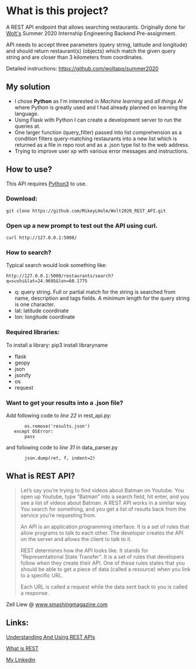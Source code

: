 # What is this project?
A REST API endpoint that allows searching restaurants.
Originally done for [Wolt's](https://wolt.com/) Summer 2020 Internship Engineering Backend Pre-assignment.

API needs to accept three parameters (query string, latitude and longitude) and should return restaurant(s) (objects) which match the given query string and are closer than 3 kilometers from coordinates.

Detailed instructions:
https://github.com/woltapp/summer2020

## My solution

* I chose **Python** as I'm interested in *Machine learning* and *all things AI* where Python is greatly used and I had already planned on learning the language. 
* Using Flask with Python I can create a development server to run the queries at.
* One larger function (query_filter) passed into list comprehension as a condition filters query-matching restaurants into a new list which is returned as a file in repo root and as a .json type list to the web address.
* Trying to improve user xp with various error messages and instructions.

## How to use?

This API requires [Python3](https://realpython.com/installing-python/) to use.

### Download:
```git clone https://github.com/MikeyLHolm/Wolt2020_REST_API.git```

### Open up a new prompt to test out the API using curl.
```curl http://127.0.0.1:5000/```

### How to search?

Typical search would look something like:

```http://127.0.0.1:5000/restaurants/search?q=sushi&lat=24.9695&lon=60.1775```

* q: query string. Full or partial match for the string is searched from name, description and tags fields. A minimum length for the query string is one character.
* lat: latitude coordinate
* lon: longitude coordinate

### Required libraries:

To install a library: pip3 install libraryname
* flask
* geopy
* json
* jsonify
* os
* request

### Want to get your results into a .json file?

Add following code to *line 22* in rest_api.py:

```try:
       os.remove('results.json')
   except OSError:
       pass
```
and following code to *line 31* in data_parser.py

```with open('results.json', 'w') as f:
       json.dump(ret, f, indent=2)
```


## What is REST API?

>Let’s say you’re trying to find videos about Batman on Youtube. You open up Youtube, type “Batman” into a search field, hit enter, and you see a list of videos about Batman. A REST API works in a similar way. You search for something, and you get a list of results back from the service you’re requesting from.
>
>An API is an application programming interface. It is a set of rules that allow programs to talk to each other. The developer creates the API on the server and allows the client to talk to it.
>
>REST determines how the API looks like. It stands for “Representational State Transfer”. It is a set of rules that developers follow when they create their API. One of these rules states that you should be able to get a piece of data (called a resource) when you link to a specific URL.
>
>Each URL is called a request while the data sent back to you is called a response.

Zell Liew @ www.smashingmagazine.com 

## Links:

[Understanding And Using REST APIs](https://www.smashingmagazine.com/2018/01/understanding-using-rest-api/)

[What is REST](https://en.wikipedia.org/wiki/Representational_state_transfer)

[My Linkedin](https://www.linkedin.com/in/mlindholm3)
